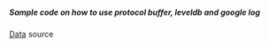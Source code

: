 ##### Sample code on how to use protocol buffer, leveldb and google log
[Data](https://archive.ics.uci.edu/ml/datasets/Yeast) source 